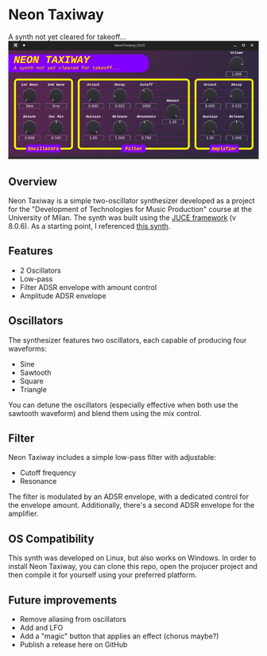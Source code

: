 # Neon Taxiway

A synth not yet cleared for takeoff...
![](Screenshot/NeonTaxiwayGUI.png)

## Overview

Neon Taxiway is a simple two-oscillator synthesizer developed as a project for the "Development of Technologies for Music Production" course at the University of Milan.
The synth was built using the [JUCE framework](https://github.com/juce-framework/JUCE) (v 8.0.6). As a starting point, I referenced [this synth](https://github.com/Kuig/DemoSynth).

## Features

- 2 Oscillators
- Low-pass
- Filter ADSR envelope with amount control
- Amplitude ADSR envelope

## Oscillators

The synthesizer features two oscillators, each capable of producing four waveforms:
- Sine
- Sawtooth
- Square
- Triangle

You can detune the oscillators (especially effective when both use the sawtooth waveform) and blend them using the mix control.

## Filter

Neon Taxiway includes a simple low-pass filter with adjustable:
- Cutoff frequency
- Resonance 

The filter is modulated by an ADSR envelope, with a dedicated control for the envelope amount. Additionally, there's a second ADSR envelope for the amplifier.

## OS Compatibility

This synth was developed on Linux, but also works on Windows. In order to install Neon Taxiway, you can clone this repo, open the projucer project and then compile it for yourself using your preferred platform.

## Future improvements

- Remove aliasing from oscillators
- Add and LFO
- Add a "magic" button that applies an effect (chorus maybe?) 
- Publish a release here on GitHub
